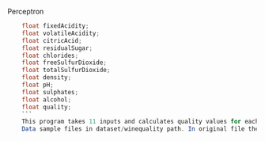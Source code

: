 Perceptron  
```java
    float fixedAcidity;
    float volatileAcidity;
    float citricAcid;
    float residualSugar;
    float chlorides;
    float freeSulfurDioxide;
    float totalSulfurDioxide;
    float density;
    float pH;
    float sulphates;
    float alcohol;
    float quality;
    ```  
    This program takes 11 inputs and calculates quality values for each wine sample then compares with real value.  
    Data sample files in dataset/winequality path. In original file there are almost 5000 data values but with 11 input variable this is almost impossible to find good weight vector for these data set. Therefore I simplified dataset to 35 data inputs.